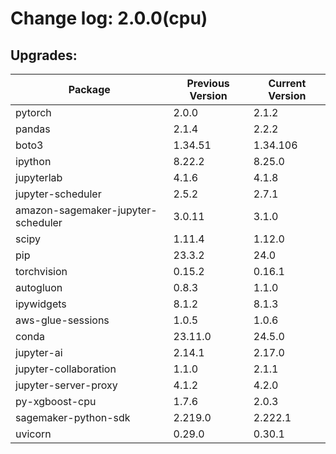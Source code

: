 # Change log: 2.0.0(cpu)

## Upgrades: 

Package | Previous Version | Current Version
---|---|---
pytorch|2.0.0|2.1.2
pandas|2.1.4|2.2.2
boto3|1.34.51|1.34.106
ipython|8.22.2|8.25.0
jupyterlab|4.1.6|4.1.8
jupyter-scheduler|2.5.2|2.7.1
amazon-sagemaker-jupyter-scheduler|3.0.11|3.1.0
scipy|1.11.4|1.12.0
pip|23.3.2|24.0
torchvision|0.15.2|0.16.1
autogluon|0.8.3|1.1.0
ipywidgets|8.1.2|8.1.3
aws-glue-sessions|1.0.5|1.0.6
conda|23.11.0|24.5.0
jupyter-ai|2.14.1|2.17.0
jupyter-collaboration|1.1.0|2.1.1
jupyter-server-proxy|4.1.2|4.2.0
py-xgboost-cpu|1.7.6|2.0.3
sagemaker-python-sdk|2.219.0|2.222.1
uvicorn|0.29.0|0.30.1
